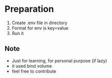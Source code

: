 # Preparation
1. Create .env file in directory
2. Format for env is key=value
3. Run it


## Note
- Just for learning, for personal purpose (if lazy)
- it used bind volume
- feel free to contribute